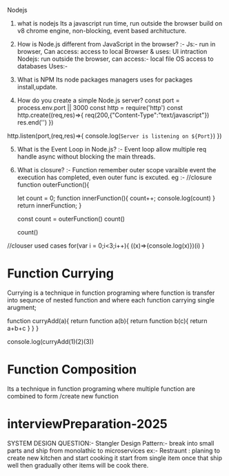 Nodejs
1. what is nodejs
Its a javascript run time, run outside the browser build on v8 chrome engine, non-blocking, event based architucture.

2. How is Node.js different from JavaScript in the browser?
:- Js:- run in browser, Can access: access to local Browser & uses: UI intraction
 Nodejs: run outside the browser, can access:- local file OS access to databases Uses:- 

3. What is NPM
   Its node packages managers uses for packages install,update.
4. How do you create a simple Node.js server?
   const port = process.env.port || 3000
  const http = require('http')
  const http.create((req,res)=>{
    req(200,{"Content-Type":"text/javascript"})
    res.end('')
 })

 http.listen(port,(req,res)=>{
   console.log(`Server is listening on ${Port}`)
})


 5. What is the Event Loop in Node.js?
  :- Event loop allow multiple req handle async without blocking the main threads.

 3. What is closure?
    :- Function remember outer scope varaible event the execution has completed, even outer func is excuted.
    eg :-
   //closure
    function outerFunction(){
      
      let count = 0;
      function innerFunction(){
        count++;
        console.log(count)
      }
      return innerFunction;
    }
    
    const count = outerFunction()
    count()
    
    count()

//clouser used cases
for(var i = 0;i<3;i++){
  ((x)=>{console.log(x)})(i)
}



# Function Currying
Currying is a technique in function programing where function is transfer into sequnce of nested function and where each function carrying single arugment; 

function curryAdd(a){
   return function a(b){
      return function b(c){
        return a+b+c
       }
   }
}

console.log(curryAdd(1)(2)(3))


# Function Composition 
Its a technique in function programing where multiple function are combined to form /create new function

# interviewPreparation-2025

SYSTEM DESIGN QUESTION:-
  Stangler Design Pattern:- break into small parts and ship from monolathic to microservices 
  ex:- Restraunt : planing to create new kitchen and start cooking it start from single item once that ship well then gradually other items will 
  be cook there.
